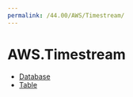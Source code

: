 ```yaml
---
permalink: /44.00/AWS/Timestream/
---
```


# AWS.Timestream



* [Database](Database.md)
* [Table](Table.md)